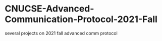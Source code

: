 # CNUCSE-Advanced-Communication-Protocol-2021-Fall
several projects on 2021 fall advanced comm protocol
